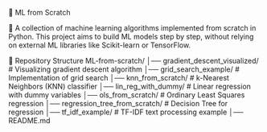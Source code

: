 📌 ML from Scratch

🚀 A collection of machine learning algorithms implemented from scratch in Python. This project aims to build ML models step by step, without relying on external ML libraries like Scikit-learn or TensorFlow.

📂 Repository Structure
ML-from-scratch/
│── gradient_descent_visualized/  # Visualizing gradient descent algorithm
│── grid_search_example/          # Implementation of grid search
│── knn_from_scratch/             # k-Nearest Neighbors (KNN) classifier
│── lin_reg_with_dummy/           # Linear regression with dummy variables
│── ols_from_scratch/             # Ordinary Least Squares regression
│── regression_tree_from_scratch/ # Decision Tree for regression
│── tf_idf_example/               # TF-IDF text processing example
│── README.md                     
